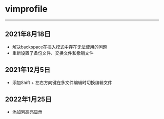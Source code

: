 # vimprofile
---
## 2021年8月18日
* 解决backspace在插入模式中存在无法使用的问题
* 重新设置了备份文件、交换文件和撤销文件

## 2021年12月5日
* 添加Shift + 左右方向键在多文件编辑时切换编辑文件

## 2022年1月25日
* 添加列高亮显示
